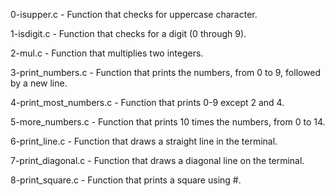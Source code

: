 0-isupper.c - Function that checks for uppercase character.

1-isdigit.c - Function that checks for a digit (0 through 9).

2-mul.c - Function that multiplies two integers.

3-print_numbers.c - Function that prints the numbers, from 0 to 9, followed by a new line.

4-print_most_numbers.c - Function that prints 0-9 except 2 and 4.

5-more_numbers.c - Function that prints 10 times the numbers, from 0 to 14.

6-print_line.c - Function that draws a straight line in the terminal.

7-print_diagonal.c - Function that draws a diagonal line on the terminal.

8-print_square.c - Function that prints a square using #.
